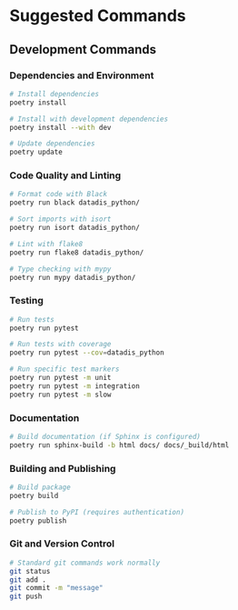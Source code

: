 # Suggested Commands

## Development Commands

### Dependencies and Environment
```bash
# Install dependencies
poetry install

# Install with development dependencies
poetry install --with dev

# Update dependencies
poetry update
```

### Code Quality and Linting
```bash
# Format code with Black
poetry run black datadis_python/

# Sort imports with isort
poetry run isort datadis_python/

# Lint with flake8
poetry run flake8 datadis_python/

# Type checking with mypy
poetry run mypy datadis_python/
```

### Testing
```bash
# Run tests
poetry run pytest

# Run tests with coverage
poetry run pytest --cov=datadis_python

# Run specific test markers
poetry run pytest -m unit
poetry run pytest -m integration
poetry run pytest -m slow
```

### Documentation
```bash
# Build documentation (if Sphinx is configured)
poetry run sphinx-build -b html docs/ docs/_build/html
```

### Building and Publishing
```bash
# Build package
poetry build

# Publish to PyPI (requires authentication)
poetry publish
```

### Git and Version Control
```bash
# Standard git commands work normally
git status
git add .
git commit -m "message"
git push
```
